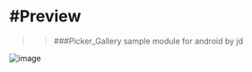 #Preview
==================

>>###Picker_Gallery sample module for android by jd

![image](https://github.com/jdy1512/picker_gallery/img/preview.jpg)
